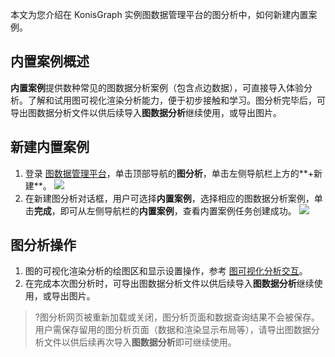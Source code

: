 本文为您介绍在 KonisGraph 实例图数据管理平台的图分析中，如何新建内置案例。

## 内置案例概述
**内置案例**提供数种常见的图数据分析案例（包含点边数据），可直接导入体验分析。了解和试用图可视化渲染分析能力，便于初步接触和学习。图分析完毕后，可导出图数据分析文件以供后续导入**图数据分析**继续使用，或导出图片。

## 新建内置案例
1. 登录 [图数据管理平台](https://cloud.tencent.com/document/product/1366/61194#dltsjk)，单击顶部导航的**图分析**，单击左侧导航栏上方的**+新建**。
![](https://main.qcloudimg.com/raw/e67ee9da61c7100bfcfe143526080376.png)
2. 在新建图分析对话框，用户可选择**内置案例**，选择相应的图数据分析案例，单击**完成**，即可从左侧导航栏的**内置案例**，查看内置案例任务创建成功。
![](https://main.qcloudimg.com/raw/645f3db2b52b69b4bf9a83fa2f22ca05.png)

## 图分析操作
1. 图的可视化渲染分析的绘图区和显示设置操作，参考 [图可视化分析交互]()。
2. 在完成本次图分析时，可导出图数据分析文件以供后续导入**图数据分析**继续使用，或导出图片。
>?图分析网页被重新加载或关闭，图分析页面和数据查询结果不会被保存。用户需保存留用的图分析页面（数据和渲染显示布局等），请导出图数据分析文件以供后续再次导入**图数据分析**即可继续使用。
>
